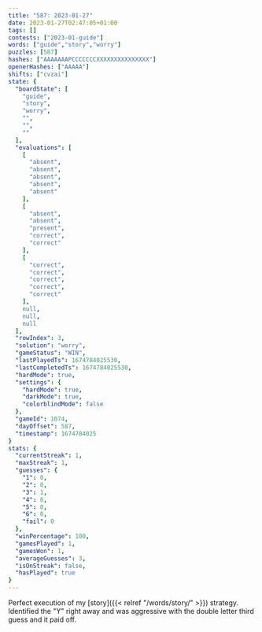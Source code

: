 ```yaml
---
title: "587: 2023-01-27"
date: 2023-01-27T02:47:05+01:00
tags: []
contests: ["2023-01-guide"]
words: ["guide","story","worry"]
puzzles: [587]
hashes: ["AAAAAAAPCCCCCCCXXXXXXXXXXXXXXX"]
openerHashes: ["AAAAA"]
shifts: ["cvzai"]
state: {
  "boardState": [
    "guide",
    "story",
    "worry",
    "",
    "",
    ""
  ],
  "evaluations": [
    [
      "absent",
      "absent",
      "absent",
      "absent",
      "absent"
    ],
    [
      "absent",
      "absent",
      "present",
      "correct",
      "correct"
    ],
    [
      "correct",
      "correct",
      "correct",
      "correct",
      "correct"
    ],
    null,
    null,
    null
  ],
  "rowIndex": 3,
  "solution": "worry",
  "gameStatus": "WIN",
  "lastPlayedTs": 1674784025530,
  "lastCompletedTs": 1674784025530,
  "hardMode": true,
  "settings": {
    "hardMode": true,
    "darkMode": true,
    "colorblindMode": false
  },
  "gameId": 1074,
  "dayOffset": 587,
  "timestamp": 1674784025
}
stats: {
  "currentStreak": 1,
  "maxStreak": 1,
  "guesses": {
    "1": 0,
    "2": 0,
    "3": 1,
    "4": 0,
    "5": 0,
    "6": 0,
    "fail": 0
  },
  "winPercentage": 100,
  "gamesPlayed": 1,
  "gamesWon": 1,
  "averageGuesses": 3,
  "isOnStreak": false,
  "hasPlayed": true
}
---
```

<!-- more -->
Perfect execution of my [story]({{< relref "/words/story/" >}}) strategy. Identified the "Y" right away and was aggressive with the double letter third guess and it paid off. 
